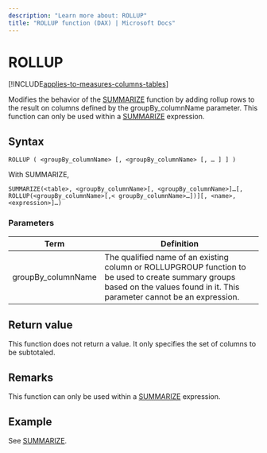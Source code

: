 ```yaml
---
description: "Learn more about: ROLLUP"
title: "ROLLUP function (DAX) | Microsoft Docs"
---
```

# ROLLUP

[!INCLUDE[applies-to-measures-columns-tables](includes/applies-to-measures-columns-tables.md)]

Modifies the behavior of the [SUMMARIZE](summarize-function-dax.md) function by adding rollup rows to the result on columns defined by the groupBy_columnName parameter. This function can only be used within a [SUMMARIZE](summarize-function-dax.md) expression.
  
## Syntax

```dax
ROLLUP ( <groupBy_columnName> [, <groupBy_columnName> [, … ] ] )
```

With SUMMARIZE,

```dax
SUMMARIZE(<table>, <groupBy_columnName>[, <groupBy_columnName>]…[, ROLLUP(<groupBy_columnName>[,< groupBy_columnName>…])][, <name>, <expression>]…)  
```
  
### Parameters  

|Term|Definition|  
|--------|--------------|  
| groupBy_columnName | The qualified name of an existing column or ROLLUPGROUP function to be used to create summary groups based on the values found in it. This parameter cannot be an expression.  |

## Return value

This function does not return a value. It only specifies the set of columns to be subtotaled.
  
## Remarks  
  
This function can only be used within a [SUMMARIZE](summarize-function-dax.md) expression.

## Example

See [SUMMARIZE](summarize-function-dax.md).
